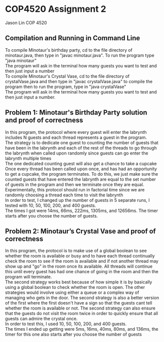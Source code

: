 # COP4520 Assignment 2
Jason Lin COP 4520
## Compilation and Running in Command Line
To compile Minotaur's birthday party, cd to the file directory of minotaur.java, then type in "javac minotaur.java". To run the program type "java minotaur" <br/>
The program will ask in the terminal how many guests you want to test and then just input a number <br/>
To compile Minotaur's Crystal Vase, cd to the file directory of crystalVase.java and then type in "javac crystalVase.java" to compile the program then to run the program, type in "java crystalVase" <br/>
The program will ask in the terminal how many guests you want to test and then just input a number. <br/>
## Problem 1: Minotaur's Birthday Party solution and proof of correctness
In this program, the protocol where every guest will enter the labrynth includes N guests and each thread represents a guest in the program. <br/>
The strategy is to dedicate one guest to counting the number of guests that have been in the labrynth and each of the rest of the threads to go through the labrynth when called upon randomly since guests can go enter the labrynth multiple times <br/>
The one dedicated counting guest will also get a chance to take a cupcake <br/>
Once every thread has been called upon once, and has had an opportunity to get a cupcake, the program terminates. To do this, we just make sure the counted guests that have entered the labrynth are equal to the set number of guests in the program and then we terminate once they are equal. <br/>
Experimentally, this protocol should run in factorial time since we are randomly choosing a thread each time to visit the labrynth <br/>
In order to test, I changed up the number of guests in 5 separate runs, I tested with 10, 50, 100, 200, and 400 guests. <br/>
The times I got were 14ms, 66ms, 222ms, 1305ms, and 12656ms. The timer starts after you choose the number of guests. <br/>
## Problem 2: Minotaur’s Crystal Vase and proof of correctness
In this program, the protocol is to make use of a global boolean to see whether the room is available or busy and to have each thread continually check the room to see if the room is available and if not another thread may show up and "go" in the room once its available. All threads will continue this until every guest has had one chance of going in the room and then the program will terminate. <br/>
The second strategy works best because of how simple it is by basically using a global boolean to check whether the room is open. The other strategies would involve using either a queue or a complex way of managing who gets in the door. The second strategy is also a better version of the first where the first doesn't have a sign so that the guests cant tell whether the room is available or not. The second strategy can also ensure that the guests do not visit the room twice in order to quickly ensure that all guests can admire the crystal once.  <br/>
In order to test this, I used 10, 50, 100, 200, and 400 guests. <br/>
The times I ended up getting were 5ms, 16ms, 40ms, 80ms, and 136ms, the timer for this one also starts after you choose the number of guests